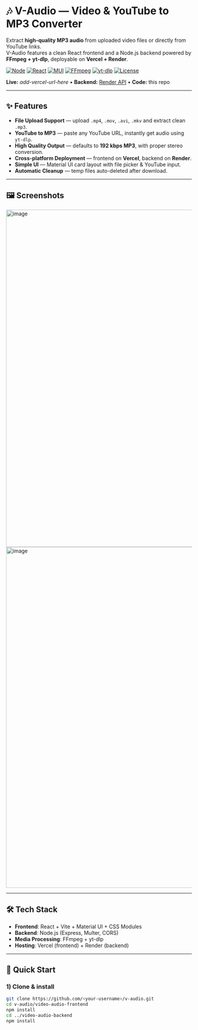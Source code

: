 # 🎶 V-Audio — Video & YouTube to MP3 Converter

Extract **high-quality MP3 audio** from uploaded video files or directly from YouTube links.  
V-Audio features a clean React frontend and a Node.js backend powered by **FFmpeg + yt-dlp**, deployable on **Vercel + Render**.

<p align="left">
  <a href="https://nodejs.org/"><img alt="Node" src="https://img.shields.io/badge/Node-20%2B-3C873A?logo=node.js&logoColor=white"></a>
  <a href="https://react.dev/"><img alt="React" src="https://img.shields.io/badge/Frontend-React-61DAFB?logo=react&logoColor=black"></a>
  <a href="https://mui.com/"><img alt="MUI" src="https://img.shields.io/badge/UI-Material%20UI-0081CB?logo=mui&logoColor=white"></a>
  <a href="https://ffmpeg.org/"><img alt="FFmpeg" src="https://img.shields.io/badge/Media-ffmpeg-red"></a>
  <a href="https://github.com/yt-dlp/yt-dlp"><img alt="yt-dlp" src="https://img.shields.io/badge/YT-dlp-333?logo=youtube&logoColor=red"></a>
  <a href="#"><img alt="License" src="https://img.shields.io/badge/License-MIT-black"></a>
</p>

**Live:** _add-vercel-url-here_ • **Backend:** [Render API](https://v-toaudio-web.onrender.com) • **Code:** this repo

---

## ✨ Features

- **File Upload Support** — upload `.mp4`, `.mov`, `.avi`, `.mkv` and extract clean `.mp3`.
- **YouTube to MP3** — paste any YouTube URL, instantly get audio using `yt-dlp`.
- **High Quality Output** — defaults to **192 kbps MP3**, with proper stereo conversion.
- **Cross-platform Deployment** — frontend on **Vercel**, backend on **Render**.
- **Simple UI** — Material UI card layout with file picker & YouTube input.
- **Automatic Cleanup** — temp files auto-deleted after download.

---

## 🖼️ Screenshots
 
<img width="1897" height="912" alt="image" src="https://github.com/user-attachments/assets/30173996-ae53-49f6-abd4-573611eca705" />
<img width="1900" height="922" alt="image" src="https://github.com/user-attachments/assets/f9151afa-4f2c-4bce-99ea-4f33c521303a" />


---

## 🛠️ Tech Stack

- **Frontend**: React + Vite + Material UI + CSS Modules
- **Backend**: Node.js (Express, Multer, CORS)
- **Media Processing**: FFmpeg + yt-dlp
- **Hosting**: Vercel (frontend) + Render (backend)

---

## 🚀 Quick Start

### 1) Clone & install
```bash
git clone https://github.com/<your-username>/v-audio.git
cd v-audio/video-audio-frontend
npm install
cd ../video-audio-backend
npm install
